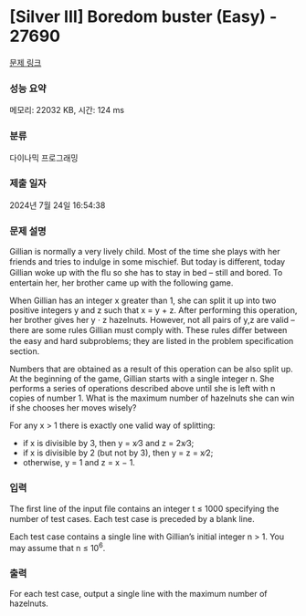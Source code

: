 # [Silver III] Boredom buster (Easy) - 27690 

[문제 링크](https://www.acmicpc.net/problem/27690) 

### 성능 요약

메모리: 22032 KB, 시간: 124 ms

### 분류

다이나믹 프로그래밍

### 제출 일자

2024년 7월 24일 16:54:38

### 문제 설명

<p>Gillian is normally a very lively child. Most of the time she plays with her friends and tries to indulge in some mischief. But today is diﬀerent, today Gillian woke up with the ﬂu so she has to stay in bed – still and bored. To entertain her, her brother came up with the following game.</p>

<p>When Gillian has an integer x greater than 1, she can split it up into two positive integers y and z such that x = y + z. After performing this operation, her brother gives her y ⋅ z hazelnuts. However, not all pairs of y,z are valid – there are some rules Gillian must comply with. These rules diﬀer between the easy and hard subproblems; they are listed in the problem speciﬁcation section.</p>

<p>Numbers that are obtained as a result of this operation can be also split up. At the beginning of the game, Gillian starts with a single integer n. She performs a series of operations described above until she is left with n copies of number 1. What is the maximum number of hazelnuts she can win if she chooses her moves wisely?</p>

<p>For any x > 1 there is exactly one valid way of splitting:</p>

<ul>
	<li>if x is divisible by 3, then y = x∕3 and z = 2x∕3;</li>
	<li>if x is divisible by 2 (but not by 3), then y = z = x∕2;</li>
	<li>otherwise, y = 1 and z = x − 1.</li>
</ul>

### 입력 

 <p>The ﬁrst line of the input ﬁle contains an integer t ≤ 1000 specifying the number of test cases. Each test case is preceded by a blank line.</p>

<p>Each test case contains a single line with Gillian’s initial integer n > 1. You may assume that n ≤ 10<sup>6</sup>.</p>

### 출력 

 <p>For each test case, output a single line with the maximum number of hazelnuts.</p>

